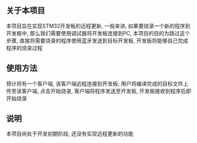 ## 关于本项目

本项目旨在实现STM32开发板的远程更新, 一般来讲, 如果要烧录一个新的程序到开发板中, 那么我们需要使用调试器将开发板连接到PC, 本项目的目的为跳过这个步骤, 直接将需要烧录的程序使用蓝牙发送到目标开发板, 开发板将能够自己完成程序的烧录过程 

## 使用方法

预计将有一个客户端, 该客户端远程连接到开发板; 用户将编译完成的目标文件上传至该客户端, 点击开始烧录, 客户端将程序发送至开发板, 开发板接收到程序后即开始烧录 

## 说明

本项目尚处于开发初期阶段, 还没有实现远程更新的功能 


